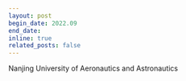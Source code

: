 ```yaml
---
layout: post
begin_date: 2022.09
end_date: 
inline: true
related_posts: false
---
```


Nanjing University of Aeronautics and Astronautics
